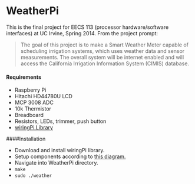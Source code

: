 WeatherPi
=========
This is the final project for EECS 113 (processor hardware/software interfaces) at UC Irvine, Spring 2014. From the project prompt:
> The goal of this project is to make a Smart Weather Meter capable of scheduling irrigation systems, which uses weather data and sensor measurements. The overall system will be internet enabled and will access the California Irrigation Information System (CIMIS) database.

#### Requirements    
  * Raspberry Pi
  * Hitachi HD44780U LCD
  * MCP 3008 ADC
  * 10k Thermistor
  * Breadboard
  * Resistors, LEDs, trimmer, push button 
  * [wiringPi Library](wiringpi.com/download-and-install/ "Download wiringPi Library") 

####Installation
  * Download and install wiringPi library.
  * Setup components according to [this diagram.](https://www.dropbox.com/s/yphddx2n1vm46tv/weatherDevice.png "Fritzing Diagram")
  * Navigate into WeatherPi directory.
  * `make`
  * `sudo ./weather`
  

  

